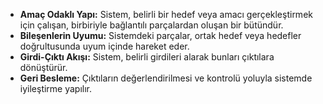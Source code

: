 
- **Amaç Odaklı Yapı:** Sistem, belirli bir hedef veya amacı gerçekleştirmek için çalışan, birbiriyle bağlantılı parçalardan oluşan bir bütündür.  
- **Bileşenlerin Uyumu:** Sistemdeki parçalar, ortak hedef veya hedefler doğrultusunda uyum içinde hareket eder.  
- **Girdi-Çıktı Akışı:** Sistem, belirli girdileri alarak bunları çıktılara dönüştürür.     
- **Geri Besleme:** Çıktıların değerlendirilmesi ve kontrolü yoluyla sistemde iyileştirme yapılır.  
    
